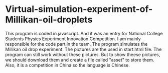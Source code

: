 # Virtual-simulation-experiment-of-Millikan-oil-droplets
This program is coded in javascript. And it was an entry for National College Students Physics Experiment Innovation Competition. I am mainly responsible for the code part in the team. The program simulates the Millikan oil drop experiment.
The pictures are the used in start.html file. The program can still work without these pictures. But to show theese pictures, we should download them and create a file called "asset" to  store them.
Also, it is a competition in China so the language is Chinese.
